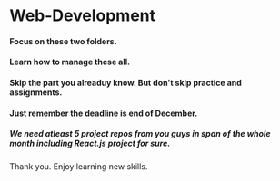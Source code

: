 # Web-Development

#### Focus on these two folders.
#### Learn how to manage these all.
#### Skip the part you alreaduy know. But don't skip practice and assignments.
#### Just remember the deadline is end of December.


##### We need atleast 5 project repos from you guys in span of the whole month including React.js project for sure.

Thank you. Enjoy learning new skills.

